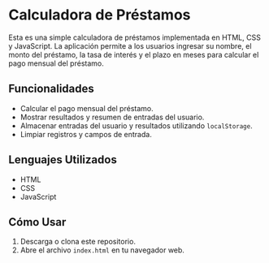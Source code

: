 # Calculadora de Préstamos

Esta es una simple calculadora de préstamos implementada en HTML, CSS y JavaScript. La aplicación permite a los usuarios ingresar su nombre, el monto del préstamo, la tasa de interés y el plazo en meses para calcular el pago mensual del préstamo.

## Funcionalidades

- Calcular el pago mensual del préstamo.
- Mostrar resultados y resumen de entradas del usuario.
- Almacenar entradas del usuario y resultados utilizando `localStorage`.
- Limpiar registros y campos de entrada.

## Lenguajes Utilizados

- HTML
- CSS
- JavaScript

## Cómo Usar

1. Descarga o clona este repositorio.
2. Abre el archivo `index.html` en tu navegador web.
